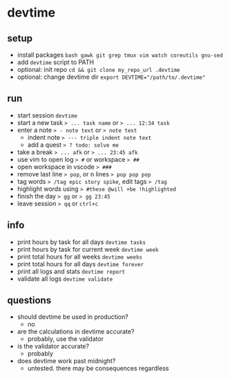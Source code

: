 # devtime

## setup
+ install packages `bash gawk git grep tmux vim watch coreutils gnu-sed`
+ add `devtime` script to PATH
+ optional: init repo `cd && git clone my_repo_url .devtime`
+ optional: change devtime dir `export DEVTIME="/path/to/.devtime"`

## run
+ start session `devtime`
+ start a new task `> ... task name` or `> ... 12:34 task`
+ enter a note `> - note text` or `> note text`
  - indent note `> --- triple indent note text`
  * add a quest `> ? todo: solve me`
+ take a break `> ... afk` or `> ... 23:45 afk`
+ use vim to open log `> #` or workspace `> ##`
+ open workspace in vscode `> ###`
+ remove last line `> pop`, or n lines `> pop pop pop`
+ tag words `> /tag epic story spike`, edit tags `> /tag`
+ highlight words using `> #these @will +be !highlighted`
+ finish the day `> gg` or `> gg 23:45`
+ leave session `> qq` or `ctrl+c`

## info
+ print hours by task for all days `devtime tasks`
+ print hours by task for current week `devtime week`
+ print total hours for all weeks `devtime weeks`
+ print total hours for all days `devtime forever`
+ print all logs and stats `devtime report`
+ validate all logs `devtime validate`

## questions
+ should devtime be used in production?
  + no
+ are the calculations in devtime accurate?
  + probably, use the validator
+ is the validator accurate?
  + probably
+ does devtime work past midnight?
  + untested. there may be consequences regardless
